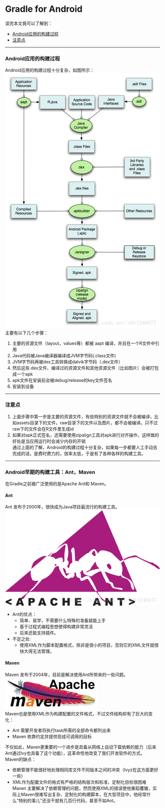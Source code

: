 # Gradle for Android
  读完本文我可以了解到：
* [Android应用的构建过程](#Android应用的构建过程)
* [注意点](#注意点)

****
### Android应用的构建过程
Android应用的构建过程十分复杂，如图所示：<br/>
![image](https://github.com/MrRobotter/GradleForAndroid/raw/develop/images/Android应用构建过程示意图.png "Android应用构建过程示意图") <br/>
主要有以下几个步骤：
1. 主要的资源文件（layout，values等）都被 aapt 编译，并且在一个R文件中引用
2. Java代码被Java编译器编译成JVM字节码(.class文件)
3. JVM字节码再被dex工具转换成dalvik字节码（.dex文件）
4. 然后这些.dex文件、编译过的资源文件和其他资源文件（比如图片）会被打包成一个apk
5. apk文件在安装前会被debug/release的key文件签名
6. 安装到设备
****
### 注意点
1. 上面步骤中第一步是主要的资源文件，有些特别的资源文件就不会被编译，比如assets目录下的文件，raw目录下的文件以及图片，都不会被编译。只不过raw下的文件会在R文件里生成id
2. 如果对apk正式签名，还需要使用zipalign工具对apk进行对齐操作，这样做的好处是当应用运行时会减少内存的开销 <br/>
通过上面的了解，Android的构建过程十分复杂，如果每一步都要人工手动去完成的话，是费时费力的，效率太低，于是有了各种各样的构建工具。
****
### Android早期的构建工具：Ant，Maven
在Gradle之前被广泛使用的是Apache Ant和 Maven。
#### Ant
Ant 发布于2000年，很快成为Java项目最流行的构建工具。<br/>
![image](https://github.com/MrRobotter/GradleForAndroid/raw/develop/images/Ant.png "Ant") <br/>
* Ant的优点：
  * 简单、易学，不需要什么特殊的准备就能上手
  * 基于过程式编程思想使得构建非常灵活
  * 后来还能支持插件。<br/>
* 不足之处:
  * 使用XML作为脚本配置格式，除非是很小的项目，否则它的XML文件就很快大得无法管理。
#### Maven
Maven 发布于2004年，目前是解决使用Ant所带来的一些问题。<br/>
![image](https://github.com/MrRobotter/GradleForAndroid/raw/develop/images/Maven.jpeg "Maven") <br/>
Maven也是使用XML作为构建配置的文件格式，不过文件结构却有了巨大的变化：
* Ant 需要开发者将执行task所需的全部命令都列出来
* Maven 依靠约定并提供现成可调用的目标<br/>

不仅如此，Maven更重要的一个进步是具备从网络上自动下载依赖的能力（后来Ant通过lvy也具备了这个功能），这革命性地改变了我们开发软件的方式。<br/>
Maven的缺点：
* 依赖管理不能很好地处理相同库文件不同版本之间的冲突（lvyz在这方面更好一些）
* XML作为配置文件的格式有严格的结构层次和标准，定制化目标很困难<br/>
Maven 主要解决了依赖管理的问题，然而使用XML的错误使他重蹈覆辙，实际上Maven很难写出复杂、定制化的构建脚本，在大型项目中，他经常什么“特别的事儿”还没干就有几百行代码，甚至不如Ant。<br/>


